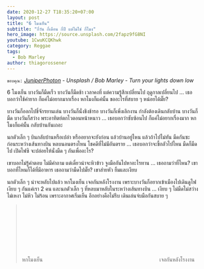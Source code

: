 ```yaml
---
date: 2020-12-27 T18:35:20+07:00
layout: post
title: "6 โมงเย็น"
subtitle: "กี่วัน กี่เดือน กี่ปี แต่ไม่ใช่ กี่โมง"
hero_image: https://source.unsplash.com/2fapz9fG8NI
youtube: 1CwuKCQKhwk
category: Reggae
tags:
  - Bob Marley
author: thiagorossener
---
```

`ขอบคุณ:` *[JuniperPhoton](https://unsplash.com/@juniperphoton) - Unsplash / Bob Marley - Turn your lights down low*

6 โมงเย็น บางวันก็มืดเร็ว บางวันก็มืดช้า เวลาคงที่ แต่ความรู้สึกเปลี่ยนไป ฤดูกาลเปลี่ยนไป ... เธอบอกว่าใช้คำยาก ก็แค่ไม่อยากมากเรื่อง หกโมงก็แค่นั้น ขออะไรที่สบาย ๆ หน่อยได้มั๊ย?

บางวันก็ออกไปขี่จักรยานเล่น บางวันก็นั่งชิงช้ารอ บางวันก็เพิ่งเลิกงาน กำลังต้องเดินกลับบ้าน บางวันก็มืด บางวันก็สว่าง พระอาทิตย์ตกไวตอนหน้าหนาว ... เธอบอกว่าซับซ้อนไป ก็แค่ไม่อยากเรื่องมาก หกโมงก็แค่นั้น กลับบ้านกันเถอะ

นกตัวเล็ก ๆ บินกลับบ้านหรือเปล่า หรืออยากจะยังก่อน แล้วบ้านอยู่ไหน แล้วถ้าไปไม่ทัน มืดกันซะก่อนระหว่างเส้นทางบิน หลบนอนตรงไหน โชคดีที่ไม่มีอันตราย ... เธอบอกว่าจะขี้กลัวไปไหน มืดก็มืดไป เปิดไฟซิ จะปล่อยให้นั่งมืด ๆ กันเพื่ออะไร?

เขาบอกไม่รู้คำตอบ ไม่มีคำถาม แต่เดี๋ยวน่าจะหิวข้าว จูงมือกันไปหาอะไรทาน ... เธอถามว่าที่ไหน? เขาบอกที่ไหนก็ได้ที่มีอาหาร เธอถามว่ามืดไปมั๊ย? เขาส่ายหัว ยิ้มและเงียบ

นกตัวเล็ก ๆ น่าจะหลับไปแล้ว หกโมงเย็น เจอกันหลังโรงงาน เพราะบางวันก็อยากเข้าเมืองไปเดินดูไฟ เงียบ ๆ กันแค่เรา 2 คน และนกตัวเล็ก ๆ ที่หลบมาหลับในระหว่างเส้นทางบิน ... เงียบ ๆ ไม่มืดไม่สว่าง ไม่เหงา ไม่หิว ไม่ร้อน เพราะอากาศเริ่มเย็น อีกอย่างคือไม่รีบ เดินเล่นจํบมือกันสบาย ๆ

> หกโมงเย็น <svg class="love"><use xlink:href="#icon-heart"></use></svg> เจอกันหลังโรงงาน

